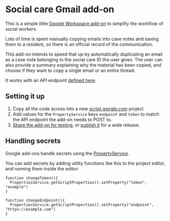 # Social care Gmail add-on

This is a simple little [Google Workspace add-on](https://workspace.google.com/products/add-ons/) to simplify the workflow of social workers.

Lots of time is spent manually copying emails into case notes and saving them to a resident, so there is an official record of the communication.

This add-on intends to speed that up by automatically duplicating an email as a case note belonging to the social care ID the user gives. The user can also provide a summary explaining why the material has been copied, and choose if they want to copy a single email or an entire thread.

It works with an API endpoint [defined here](https://github.com/LBHackney-IT/lbh-core-pathway-pilot/blob/main/pages/api/gmail-add-on.ts).

## Setting it up

1. Copy all the code across into a new [script.google.com](https://script.google.com) project.
2. Add values for the `PropertyService` keys `endpoint` and `token` to match the API endpoint the add-on needs to POST to.
3. [Share the add-on for testing](https://developers.google.com/apps-script/add-ons/how-tos/testing-editor-addons), or [publish it](https://developers.google.com/apps-script/add-ons/how-tos/publish-add-on-overview) for a wide release.

## Handling secrets

Google add-ons handle secrets using the [PropertyService](https://developers.google.com/apps-script/guides/properties).

You can add secrets by adding utility functions like this to the project editor, and running them inside the editor:

```
function changeToken(){
  PropertiesService.getScriptProperties().setProperty("token", "example")
}

function changeEndpoint(){
  PropertiesService.getScriptProperties().setProperty("endpoint", "https://example.com")
}
```
